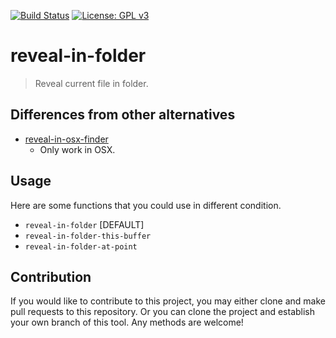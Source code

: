 [![Build Status](https://travis-ci.com/jcs090218/reveal-in-folder.svg?branch=master)](https://travis-ci.com/jcs090218/reveal-in-folder)
[![License: GPL v3](https://img.shields.io/badge/License-GPL%20v3-blue.svg)](https://www.gnu.org/licenses/gpl-3.0)


# reveal-in-folder
> Reveal current file in folder.


## Differences from other alternatives

* [reveal-in-osx-finder](https://github.com/kaz-yos/reveal-in-osx-finder)
  - Only work in OSX.


## Usage

Here are some functions that you could use in different condition.

* `reveal-in-folder` [DEFAULT]
* `reveal-in-folder-this-buffer`
* `reveal-in-folder-at-point`


## Contribution

If you would like to contribute to this project, you may either
clone and make pull requests to this repository. Or you can
clone the project and establish your own branch of this tool.
Any methods are welcome!

